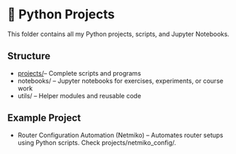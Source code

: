 # 🐍 Python Projects

This folder contains all my Python projects, scripts, and Jupyter Notebooks.

## Structure
- [projects/](./projects)– Complete scripts and programs
- notebooks/ – Jupyter notebooks for exercises, experiments, or course work
- utils/ – Helper modules and reusable code

## Example Project
- Router Configuration Automation (Netmiko) – Automates router setups using Python scripts. Check projects/netmiko_config/.
